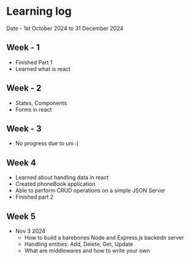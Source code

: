 # Learning log

Date - 1st October 2024 to 31 December 2024

## Week - 1

- Finished Part 1
- Learned what is react

## Week - 2

- States, Components
- Forms in react

## Week - 3

- No progress due to uni :(

## Week 4

- Learned about handling data in react
- Created phoneBook application
- Able to perform CRUD operations on a simple JSON Server
- Finished part 2

## Week 5

- Nov 3 2024
  - How to build a barebones Node and Express.js backedn server
  - Handling entities: Add, Delete, Get, Update
  - What are middlewares and how to write your own
